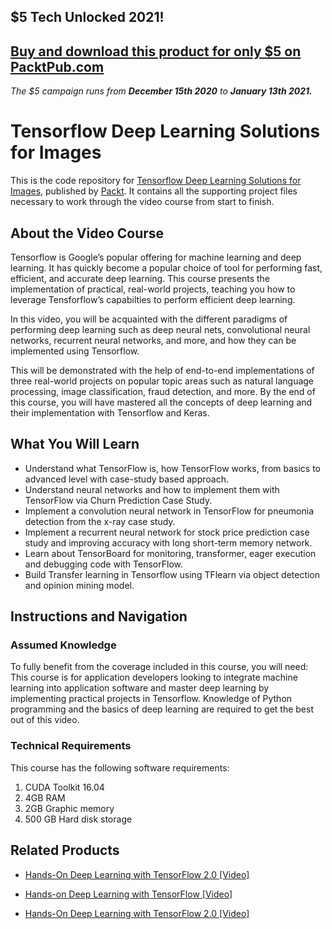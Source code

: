 ## $5 Tech Unlocked 2021!
[Buy and download this product for only $5 on PacktPub.com](https://www.packtpub.com/)
-----
*The $5 campaign         runs from __December 15th 2020__ to __January 13th 2021.__*

# Tensorflow Deep Learning Solutions for Images
This is the code repository for [Tensorflow Deep Learning Solutions for Images](https://www.packtpub.com/big-data-and-business-intelligence/tensorflow-deep-learning-solutions-images-video?utm_source=github&utm_medium=repository&utm_campaign=9781788396899), published by [Packt](https://www.packtpub.com/?utm_source=github). It contains all the supporting project files necessary to work through the video course from start to finish.
## About the Video Course
Tensorflow is Google’s popular offering for machine learning and deep learning. It has quickly become a popular choice of tool for performing fast, efficient, and accurate deep learning. This course presents the implementation of practical, real-world projects, teaching you how to leverage Tensforflow’s capabilties to perform efficient deep learning. 

In this video, you will be acquainted with the different paradigms of performing deep learning such as deep neural nets, convolutional neural networks, recurrent neural networks, and more, and how they can be implemented using Tensorflow. 

This will be demonstrated with the help of end-to-end implementations of three real-world projects on popular topic areas such as natural language processing, image classification, fraud detection, and more. By the end of this course, you will have mastered all the concepts of deep learning and their implementation with Tensorflow and Keras.

<H2>What You Will Learn</H2>
<DIV class=book-info-will-learn-text>
<UL>
<LI>Understand what TensorFlow is, how TensorFlow works, from basics to advanced level with case-study based approach. 
<LI>Understand neural networks and how to implement them with TensorFlow via Churn Prediction Case Study. 
<LI>Implement a convolution neural network in TensorFlow for pneumonia detection from the x-ray case study. 
<LI>Implement a recurrent neural network for stock price prediction case study and improving accuracy with long short-term memory network. 
<LI>Learn about TensorBoard for monitoring, transformer, eager execution and debugging code with TensorFlow. 
<LI>Build Transfer learning in Tensorflow using TFlearn via object detection and opinion mining model. </LI></UL></DIV>

## Instructions and Navigation
### Assumed Knowledge
To fully benefit from the coverage included in this course, you will need:<br/>
This course is for application developers looking to integrate machine learning into application software and master deep learning by implementing practical projects in Tensorflow. Knowledge of Python programming and the basics of deep learning are required to get the best out of this video.
### Technical Requirements
This course has the following software requirements:<br/>
1. CUDA Toolkit 16.04
2. 4GB RAM
3. 2GB Graphic memory
4. 500 GB Hard disk storage

## Related Products
* [Hands-On Deep Learning with TensorFlow 2.0 [Video]](https://www.packtpub.com/application-development/hands-deep-learning-tensorflow-20-video?utm_source=github&utm_medium=repository&utm_campaign=9781789951707)

* [Hands-on Deep Learning with TensorFlow [Video]](https://www.packtpub.com/big-data-and-business-intelligence/hands-deep-learning-tensorflow-video?utm_source=github&utm_medium=repository&utm_campaign=9781789344752)

* [Hands-On Deep Learning with TensorFlow 2.0 [Video]](https://www.packtpub.com/application-development/hands-deep-learning-tensorflow-20-video?utm_source=github&utm_medium=repository&utm_campaign=9781789951707)

